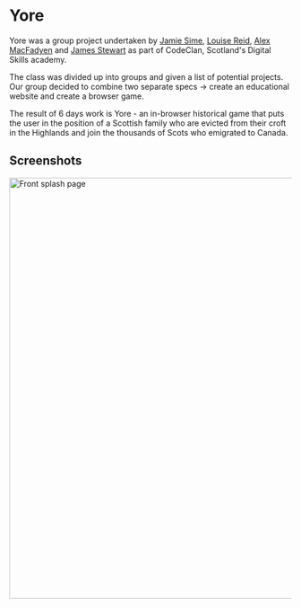 # Yore

Yore was a group project undertaken by [Jamie Sime](https://github.com/jamiesime), [Louise Reid](https://github.com/LouiseReid), [Alex MacFadyen](https://github.com/AMacFadyen) and [James Stewart](https://github.com/ShetlandJ) as part of CodeClan, Scotland's Digital Skills academy.

The class was divided up into groups and given a list of potential projects. Our group decided to combine two separate specs -> create an educational website and create a browser game.

The result of 6 days work is Yore - an in-browser historical game that puts the user in the position of a Scottish family who are evicted from their croft in the Highlands and join the thousands of Scots who emigrated to Canada.

## Screenshots

<img src="https://i.imgur.com/i8FD5rX.jpg" alt="Front splash page" width="750" />
